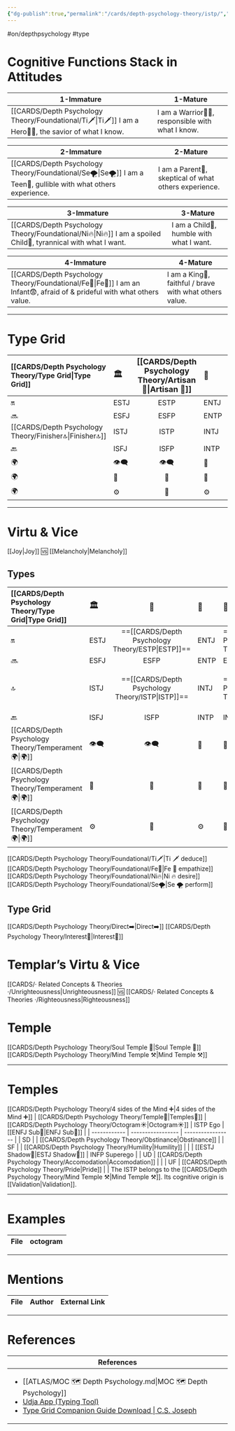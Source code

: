 ```yaml
---
{"dg-publish":true,"permalink":"/cards/depth-psychology-theory/istp/","created":"2023-01-05T15:34:59.704+01:00","updated":"2023-04-27T10:42:12.294+02:00"}
---
```


#on/depthpsychology  #type 

# Cognitive Functions Stack in Attitudes 
| 1-Immature                                             | 1-Mature                                            |
| ------------------------------------------------------ | --------------------------------------------------- |
| [[CARDS/Depth Psychology Theory/Foundational/Ti🗡️\|Ti🗡️]] I am a Hero🦸‍♂️, the savior of what I know. |  I am a Warrior👨‍🚒, responsible with what I know. |

| 2-Immature                                                     | 2-Mature                                               |
| -------------------------------------------------------------- | ------------------------------------------------------ |
| [[CARDS/Depth Psychology Theory/Foundational/Se🌪️\|Se🌪️]] I am a Teen👦, gullible with what others experience. |  I am a Parent🤨, skeptical of what others experience. |

| 3-Immature                                                    | 3-Mature                                  |
| ------------------------------------------------------------- | ----------------------------------------- |
| [[CARDS/Depth Psychology Theory/Foundational/Ni🔥\|Ni🔥]] I am a spoiled Child🥳, tyrannical with what I want. |  I am a Child👼, humble with what I want. |

| 4-Immature                                                              | 4-Mature                                                 |
| ----------------------------------------------------------------------- | -------------------------------------------------------- |
| [[CARDS/Depth Psychology Theory/Foundational/Fe💉\|Fe💉]] I am an Infant😨, afraid of & prideful with what others value. |  I am a King👑, faithful / brave with what others value. |


---
# Type Grid 
| [[CARDS/Depth Psychology Theory/Type Grid\|Type Grid]]         | <font size="4"> 🏛️</font> | <font size="4"> [[CARDS/Depth Psychology Theory/Artisan 🧰\|Artisan 🧰]]</font> | <font size="4"> 🔮</font> | <font size="4"> 🦄</font> | 💬 |💬| 💬 |
|:--------------------- |:------------------------- |:-------------------------:|:------------------------------------------------ |:------------------------- |:--------------------------- |:--------------------------- |:--------------------------- |
| 🔛| ESTJ|ESTP| ENTJ| ENFJ| ➡️| 👋| 🏆|
| 🔜| ESFJ|ESFP |ENTP| ENFP| ↪️| 👋| 🏃‍♂️                       |
| [[CARDS/Depth Psychology Theory/Finisher🔝\|Finisher🔝]]| ISTJ|ISTP| INTJ| INFJ| 🧘‍♂️ | 🏃‍♂️ | 🔙 | 
| 🔙| ISFJ|ISFP| INTP| INFP| ↪️| 🧘‍♂️| 🏆                          |
|🌍 | 👁️‍🗨️|👁️‍🗨️| 🧲| 🧲||                             |                             |
| 🌍 | 🐜|🦊| 🦊| 🐜||                             |                             |
|🌍| ⚙️|👀| ⚙️| 👀|                             |                             |                             |

---
# Virtu & Vice
[[Joy\|Joy]] 🆚 [[Melancholy\|Melancholy]] 

<div class="transclusion internal-embed is-loaded"><div class="markdown-embed">





## Types 
| [[CARDS/Depth Psychology Theory/Type Grid\|Type Grid]]                     | <font size="4"> 🏛️</font>   |  <font size="4"> 🧰</font>   | <font size="4"> 🔮</font> | <font size="4"> 🦄</font>    | [[CARDS/Depth Psychology Theory/Interaction Style💬\|💬]]                      |   [[CARDS/Depth Psychology Theory/Interaction Style💬\|💬]]                           |   [[CARDS/Depth Psychology Theory/Interaction Style💬\|💬]]                    |
|:-------------------- |:--------------------- |:---------------------:|:------------------------- |:--------------------- |:--------------------- |:-------------------------- |:--------------------- |
| 🔛  | ESTJ       |    ==[[CARDS/Depth Psychology Theory/ESTP\|ESTP]]==       | ENTJ |==[[CARDS/Depth Psychology Theory/ENFJ\|ENFJ]]==| ➡️      | 👋       | 🏆     |
| 🔜    |ESFJ    | ESFP    |ENTP               | ENFP           |↪️ | 👋       | 🏃‍♂️ |
| 🔝   | ISTJ             |   ==[[CARDS/Depth Psychology Theory/ISTP\|ISTP]]==   | INTJ          | ==[[CARDS/Depth Psychology Theory/INFJ\|INFJ]]==           | [[CARDS/Depth Psychology Theory/Direct➡️\|➡️]]      | [[CARDS/Depth Psychology Theory/Responding🧘‍♂️\|🧘‍♂️]] | [[CARDS/Depth Psychology Theory/Progression🏃\|🚧]] |
| 🔙 |ISFJ          |  ISFP | INTP        | INFP          | ↪️ |  🧘‍♂️  | 🏆     |
|  [[CARDS/Depth Psychology Theory/Temperament🌍\|🌍]]                     | 👁️‍🗨️ | 👁️‍🗨️ | 🧲        | 🧲    |                       |                            |                       |
|  [[CARDS/Depth Psychology Theory/Temperament🌍\|🌍]]                     | 🐜 |  🦊  | 🦊     | 🐜                       |                            |                       |
|  [[CARDS/Depth Psychology Theory/Temperament🌍\|🌍]]                     | ⚙️  |  👀   |⚙️      |👀  |                       |                            |                      |

[[CARDS/Depth Psychology Theory/Foundational/Ti🗡️\|Ti 🗡️ deduce]]
[[CARDS/Depth Psychology Theory/Foundational/Fe💉\|Fe 💉 empathize]] 
[[CARDS/Depth Psychology Theory/Foundational/Ni🔥\|Ni 🔥 desire]] 
[[CARDS/Depth Psychology Theory/Foundational/Se🌪️\|Se 🌪️ perform]] 

## Type Grid 
[[CARDS/Depth Psychology Theory/Direct➡️\|Direct➡️]] 
[[CARDS/Depth Psychology Theory/Interest👀\|Interest👀]] 

# Templar’s Virtu & Vice
[[CARDS/· Related Concepts & Theories ·/Unrighteousness\|Unrighteousness]] 🆚 [[CARDS/· Related Concepts & Theories ·/Righteousness\|Righteousness]] 

# Temple 
[[CARDS/Depth Psychology Theory/Soul Temple 👥\|Soul Temple 👥]]
[[CARDS/Depth Psychology Theory/Mind Temple ⚒️\|Mind Temple ⚒️]]




</div></div>


---
# Temples
[[CARDS/Depth Psychology Theory/4 sides of the Mind ➕\|4 sides of the Mind ➕]] | [[CARDS/Depth Psychology Theory/Temple🙏\|Temples🙏]] 
| [[CARDS/Depth Psychology Theory/Octogram☀️\|Octogram☀️]] | ISTP Ego          | [[ENFJ Sub🤸\|ENFJ Sub🤸]] |
| ------------ | ----------------- | ----------------- |
| SD           |                   | [[CARDS/Depth Psychology Theory/Obstinance\|Obstinance]]    |
| SF           |                   | [[CARDS/Depth Psychology Theory/Humility\|Humility]]    |
|              | [[ESTJ Shadow👤\|ESTJ Shadow👤]]       | INFP Superego     |
| UD           | [[CARDS/Depth Psychology Theory/Accomodation\|Accomodation]] |                   |
| UF           | [[CARDS/Depth Psychology Theory/Pride\|Pride]]           |                   |
The ISTP belongs to the [[CARDS/Depth Psychology Theory/Mind Temple ⚒️\|Mind Temple ⚒️]].
Its cognitive origin is [[Validation\|Validation]].


---
# Examples 
| File | octogram |
| ---- | -------- |

---
# Mentions
| File | Author | External Link |
| ---- | ------ | ------------- |

---
# References
| References                                                                                                                                                                                                                                                           |
| -------------------------------------------------------------------------------------------------------------------------------------------------------------------------------------------------------------------------------------------------------------------- |
| <ul><li>[[ATLAS/MOC 🗺️ Depth Psychology.md\\|MOC 🗺️ Depth Psychology]]</li><li>[Udja App (Typing Tool)](https://www.udja.app/#/)</li><li>[Type Grid Companion Guide Download \\| C.S. Joseph](https://csjoseph.life/type-grid-companion-guide-download/)</li></ul> |








